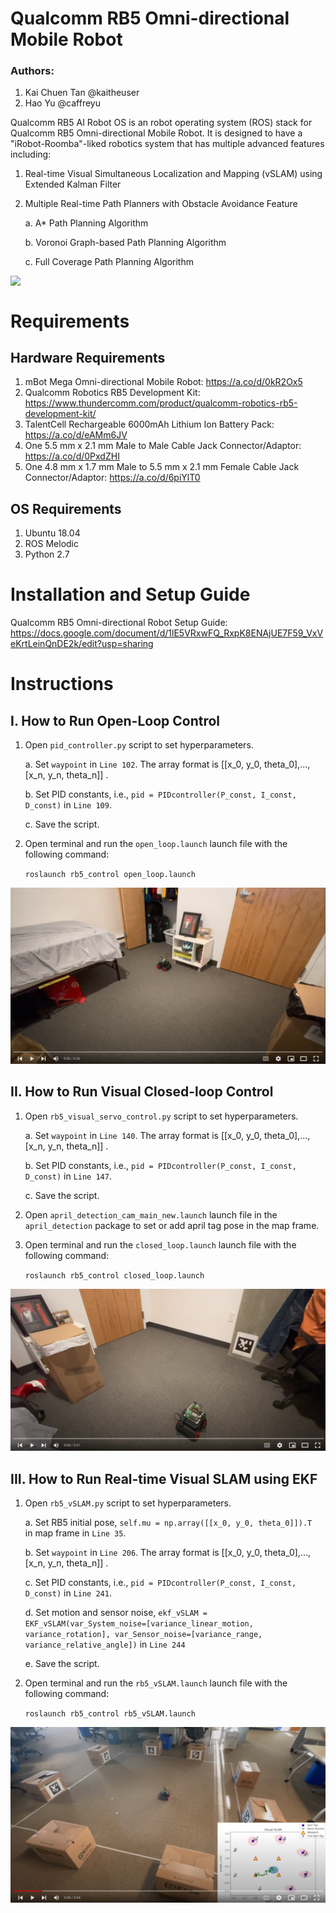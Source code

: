 # Qualcomm RB5 Omni-directional Mobile Robot

### Authors: 
1. Kai Chuen Tan @kaitheuser 
2. Hao Yu @caffreyu

Qualcomm RB5 AI Robot OS is an robot operating system (ROS) stack for Qualcomm RB5 Omni-directional Mobile Robot. It is designed to have a "iRobot-Roomba"-liked robotics system that has multiple advanced features including:

1. Real-time Visual Simultaneous Localization and Mapping (vSLAM) using Extended Kalman Filter
2. Multiple Real-time Path Planners with Obstacle Avoidance Feature

    a. A* Path Planning Algorithm

    b. Voronoi Graph-based Path Planning Algorithm

    c. Full Coverage Path Planning Algorithm

<img src="./images/RB5.png" width="600" style="display: block; margin: 0 auto">

# Requirements
## Hardware Requirements
1. mBot Mega Omni-directional Mobile Robot: https://a.co/d/0kR2Ox5 
2. Qualcomm Robotics RB5 Development Kit: https://www.thundercomm.com/product/qualcomm-robotics-rb5-development-kit/ 
3. TalentCell Rechargeable 6000mAh Lithium Ion Battery Pack: https://a.co/d/eAMm6JV
4. One 5.5 mm x 2.1 mm Male to Male Cable Jack Connector/Adaptor: https://a.co/d/0PxdZHI 
5. One 4.8 mm x 1.7 mm Male to 5.5 mm x 2.1 mm Female Cable Jack Connector/Adaptor: https://a.co/d/6piYlT0 

## OS Requirements
1. Ubuntu 18.04
2. ROS Melodic
3. Python 2.7

# Installation and Setup Guide
Qualcomm RB5 Omni-directional Robot Setup Guide: https://docs.google.com/document/d/1lE5VRxwFQ_RxpK8ENAjUE7F59_VxVeKrtLeinQnDE2k/edit?usp=sharing 

# Instructions
## I. How to Run Open-Loop Control
1. Open `pid_controller.py` script to set hyperparameters.
    
    a. Set `waypoint` in `Line 102`. The array format is [[x_0, y_0, theta_0],...,[x_n, y_n, theta_n]]  .

    b. Set PID constants, i.e., `pid = PIDcontroller(P_const, I_const, D_const)` in `Line 109`.

    c. Save the script.

2. Open terminal and run the `open_loop.launch` launch file with the following command:

    ```roslaunch rb5_control open_loop.launch```

[![Qualcomm Robotics RB5 on a mBot Mega Omnidirectional Mobile Robot](./images/open_loop.png)](https://youtu.be/cIFvSnWTjoo "Qualcomm Robotics RB5 on a mBot Mega Omnidirectional Mobile Robot")

## II. How to Run Visual Closed-loop Control
1. Open `rb5_visual_servo_control.py` script to set hyperparameters.
    
    a. Set `waypoint` in `Line 140`. The array format is [[x_0, y_0, theta_0],...,[x_n, y_n, theta_n]]  .

    b. Set PID constants, i.e., `pid = PIDcontroller(P_const, I_const, D_const)` in `Line 147`.

    c. Save the script.

2. Open `april_detection_cam_main_new.launch` launch file in the `april_detection` package to set or add april tag pose in the map frame.

3. Open terminal and run the `closed_loop.launch` launch file with the following command:

    ```roslaunch rb5_control closed_loop.launch```

[![Qualcomm Robotics RB5 Mobile Robot - Visual Servoing Closed-loop Control](./images/closed_loop.png)](https://youtu.be/Jc48e9ZFB6Y "Qualcomm Robotics RB5 Mobile Robot - Visual Servoing Closed-loop Control")

## III. How to Run Real-time Visual SLAM using EKF
1. Open `rb5_vSLAM.py` script to set hyperparameters.
    
    a. Set RB5 initial pose, `self.mu = np.array([[x_0, y_0, theta_0]]).T ` in map frame in `Line 35`.
    
    b. Set `waypoint` in `Line 206`. The array format is [[x_0, y_0, theta_0],...,[x_n, y_n, theta_n]]  .

    c. Set PID constants, i.e., `pid = PIDcontroller(P_const, I_const, D_const)` in `Line 241`.

    d. Set motion and sensor noise, `ekf_vSLAM = EKF_vSLAM(var_System_noise=[variance_linear_motion, variance_rotation], var_Sensor_noise=[variance_range, variance_relative_angle])` in `Line 244`

    e. Save the script.

2. Open terminal and run the `rb5_vSLAM.launch` launch file with the following command:

    ```roslaunch rb5_control rb5_vSLAM.launch```

[![Qualcomm RB5 Omnidirectional Robot - Real-time EKF Visual SLAM (Multiple Squares Path)](./images/rb5_vSLAM.png)](https://youtu.be/aTLilUzDVxc "Qualcomm RB5 Omnidirectional Robot - Real-time EKF Visual SLAM (Multiple Squares Path)")